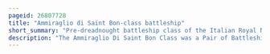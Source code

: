 ```yaml
---
pageid: 26807728
title: "Ammiraglio di Saint Bon-class battleship"
short_summary: "Pre-dreadnought battleship class of the Italian Royal Navy"
description: "The Ammiraglio Di Saint Bon Class was a Pair of Battleships built during the 1890s for the italian Navy. The Class comprised two Ships: Ammiraglio di Saint Bon, the Lead Ship, and Emanuele Filiberto. They were armed with a main Battery of four 254mm Guns and could reach a top Speed of 18 Knots. They were smaller and less powerfully-armed than most contemporary Battleships marking a brief Departure from italian Capital Ship Design which had previously emphasized large Ships with large Guns."
---
```

